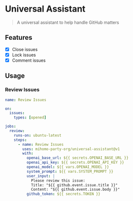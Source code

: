 # Universal Assistant

> A universal assistant to help handle GitHub matters

## Features

- [x] Close issues
- [x] Lock issues
- [x] Comment issues

## Usage

### Review Issues

```yaml
name: Review Issues

on:
  issues:
    types: [opened]

jobs:
  review:
    runs-on: ubuntu-latest
    steps:
      - name: Review Issues
        uses: mihomo-party-org/universal-assistant@v1
        with:
          openai_base_url: ${{ secrets.OPENAI_BASE_URL }}
          openai_api_key: ${{ secrets.OPENAI_API_KEY }}
          openai_model: ${{ vars.OPENAI_MODEL }}
          system_prompt: ${{ vars.SYSTEM_PROMPT }}
          user_input: |
            Please review this issue:
            Title: "${{ github.event.issue.title }}"
            Content: "${{ github.event.issue.body }}"
          github_token: ${{ secrets.TOKEN }}
```
